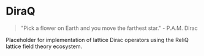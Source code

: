 # DiraQ
> "Pick a flower on Earth and you move the farthest star." - P.A.M. Dirac

Placeholder for implementation of lattice Dirac operators using the ReliQ lattice field theory ecosystem.
